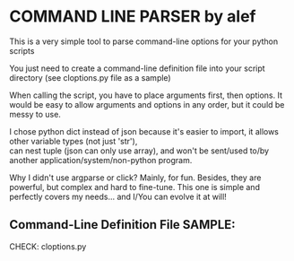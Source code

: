 # COMMAND LINE PARSER by alef 
This is a very simple tool to parse command-line options for your python scripts

You just need to create a command-line definition file into your script directory (see cloptions.py file as a sample)

When calling the script, you have to place arguments first, then options. It would be easy to allow arguments 
and options in any order, but it could be messy to use.

I chose python dict instead of json because it's easier to import, it allows other variable types (not just 'str'),  
can nest tuple (json can only use array), and won't be sent/used to/by another application/system/non-python program. 

Why I didn't use argparse or click? Mainly, for fun. Besides, they are powerful, but complex and hard to fine-tune.
This one is simple and perfectly covers my needs... and I/You can evolve it at will!

## Command-Line Definition File SAMPLE:
   CHECK: cloptions.py
